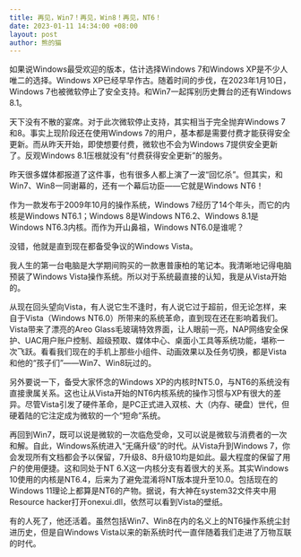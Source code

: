 ```yaml
---
title: 再见，Win7！再见，Win8！再见，NT6！
date: 2023-01-11 14:34:00 +08:00
layout: post
author: 熊的猫
---
```


如果说Windows最受欢迎的版本，估计选择Windows 7和Windows XP是不少人唯二的选择。Windows XP已经早早作古。随着时间的步伐，在2023年1月10日，Windows 7也被微软停止了安全支持。和Win7一起挥别历史舞台的还有Windows 8.1。

天下没有不散的宴席。对于此次微软停止支持，其实相当于完全抛弃Windows 7和8。事实上现阶段还在使用Windows 7的用户，基本都是需要付费才能获得安全更新。而从昨天开始，即使想要付费，微软也不会为Windows 7提供安全更新了。反观Windows 8.1压根就没有“付费获得安全更新”的服务。

昨天很多媒体都报道了这件事，也有很多人都上演了一波“回忆杀”。但其实，和Win7、Win8一同谢幕的，还有一个幕后功臣——它就是Windows NT6！

作为一款发布于2009年10月的操作系统，Windows 7经历了14个年头，而它的内核是Windows NT6.1；Windows 8是Windows NT6.2、Windows 8.1是Windows NT6.3内核。而作为开山鼻祖，Windows NT6.0是谁呢？

没错，他就是直到现在都备受争议的Windows Vista。

我人生的第一台电脑是大学期间购买的一款惠普康柏的笔记本。我清晰地记得电脑预装了Windows Vista操作系统。所以对于系统最直接的认知，我是从Vista开始的。

从现在回头望向Vista，有人说它生不逢时，有人说它过于超前，但无论怎样，来自于Vista（Windows NT6.0）所带来的系统革命，直到现在还在影响着我们。Vista带来了漂亮的Areo Glass毛玻璃特效界面，让人眼前一亮，NAP网络安全保护、UAC用户账户控制、超级预取、媒体中心、桌面小工具等系统功能，堪称一次飞跃。看看我们现在的手机上那些小组件、动画效果以及任务切换，都是Vista和他的“孩子们”——Win7、Win8玩过的。

另外要说一下，备受大家怀念的Windows XP的内核时NT5.0，与NT6的系统没有直接隶属关系。这也让从Vista开始的NT6内核系统的操作习惯与XP有很大的差异。尽管Vista引发了硬件革命，是PC正式进入双核、大（内存、硬盘）世代，但硬着陆的它注定成为微软的一个“短命”系统。

再回到Win7，既可以说是微软的一次临危受命，又可以说是微软与消费者的一次和解。自此，Windows系统进入“无痛升级”的时代。从Vista升到Windows 7，你会发现所有文档都会予以保留，7升级8、8升级10均是如此。最大程度的保留了用户的使用便捷。这和同处于NT 6.X这一内核分支有着很大的关系。其实Windows 10使用的内核是NT6.4，后来为了避免混淆将NT版本提升至10.0。包括现在的Windows 11理论上都算是NT6的产物。据说，有大神在system32文件夹中用Resource hacker打开onexui.dll，依然可以看到Vista的壁纸。

有的人死了，他还活着。虽然包括Win7、Win8在内的名义上的NT6操作系统尘封进历史，但是自Windows Vista以来的新系统时代一直伴随着我们走进了万物互联的时代。